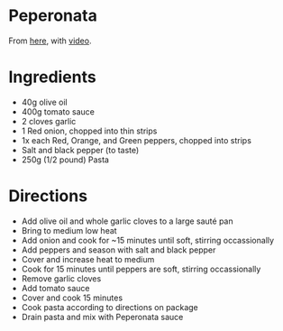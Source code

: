 Peperonata
=======================
From [here](https://ricette.giallozafferano.it/Peperonata.html), with [video](https://www.youtube.com/watch?v=0SMZTuH5K8Y).

Ingredients
================
* 40g olive oil
* 400g tomato sauce
* 2 cloves garlic
* 1 Red onion, chopped into thin strips
* 1x each Red, Orange, and Green peppers, chopped into strips
* Salt and black pepper (to taste)
* 250g (1/2 pound) Pasta

Directions
================
* Add olive oil and whole garlic cloves to a large sauté pan
* Bring to medium low heat
* Add onion and cook for ~15 minutes until soft, stirring occassionally
* Add peppers and season with salt and black pepper
* Cover and increase heat to medium
* Cook for 15 minutes until peppers are soft, stirring occassionally
* Remove garlic cloves
* Add tomato sauce
* Cover and cook 15 minutes
* Cook pasta according to directions on package
* Drain pasta and mix with Peperonata sauce

